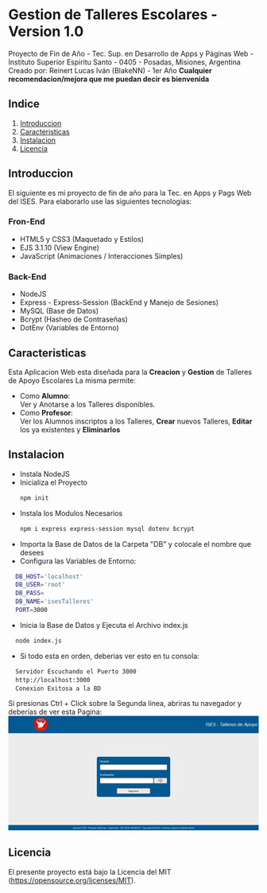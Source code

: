 # Gestion de Talleres Escolares - Version 1.0
Proyecto de Fin de Año - Tec. Sup. en Desarrollo de Apps y Páginas Web - Instituto Superior Espiritu Santo - 0405 - Posadas, Misiones, Argentina
Creado por: Reinert Lucas Iván (BlakeNN) - 1er Año
**Cualquier recomendacion/mejora que me puedan decir es bienvenida**

## Indice
1. [Introduccion](#Introduccion)
2. [Caracteristicas](#Caracteristicas)
3. [Instalacion](#Instalacion)
4. [Licencia](#Licencia)


## Introduccion
El siguiente es mi proyecto de fin de año para la Tec. en Apps y Pags Web del ISES.
Para elaborarlo use las siguientes tecnologias:
### Fron-End
- HTML5 y CSS3 (Maquetado y Estilos)
- EJS 3.1.10 (View Engine)
- JavaScript (Animaciones / Interacciones Simples)
### Back-End
- NodeJS
- Express - Express-Session (BackEnd y Manejo de Sesiones)
- MySQL (Base de Datos)
- Bcrypt (Hasheo de Contraseñas)
- DotEnv (Variables de Entorno)

## Caracteristicas
Esta Aplicacion Web esta diseñada para la **Creacion** y **Gestion** de Talleres de Apoyo Escolares
La misma permite:  
- Como **Alumno**:  
Ver y Anotarse a los Talleres disponibles.
- Como **Profesor**:  
Ver los Alumnos inscriptos a los Talleres, **Crear** nuevos Talleres, **Editar** los ya existentes y **Eliminarlos**

## Instalacion
- Instala NodeJS
- Inicializa el Proyecto  
  ```bash
  npm init
- Instala los Modulos Necesarios  
  ```bash
  npm i express express-session mysql dotenv bcrypt
- Importa la Base de Datos de la Carpeta "DB" y colocale el nombre que desees
- Configura las Variables de Entorno:  
```bash
  DB_HOST='localhost'
  DB_USER='root'
  DB_PASS=
  DB_NAME='isesTalleres'
  PORT=3000
```
- Inicia la Base de Datos y Ejecuta el Archivo index.js  
```bash
  node index.js
```
- Si todo esta en orden, deberias ver esto en tu consola:
```bash
  Servidor Escuchando el Puerto 3000
  http://localhost:3000
  Conexion Exitosa a la BD
```
Si presionas Ctrl + Click sobre la Segunda linea, abriras tu navegador y deberías de ver esta Pagina:  
![Login-Img](https://github.com/BlakeNN/Gestion-de-Talleres-Escolares/blob/c6241525745d4c061412f20e9bc8912e11d0f4b6/login.png)

## Licencia
El presente proyecto está bajo la Licencia del MIT (https://opensource.org/licenses/MIT).
